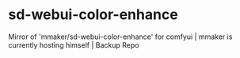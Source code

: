 # sd-webui-color-enhance
Mirror of 'mmaker/sd-webui-color-enhance' for comfyui | mmaker is currently hosting himself | Backup Repo
